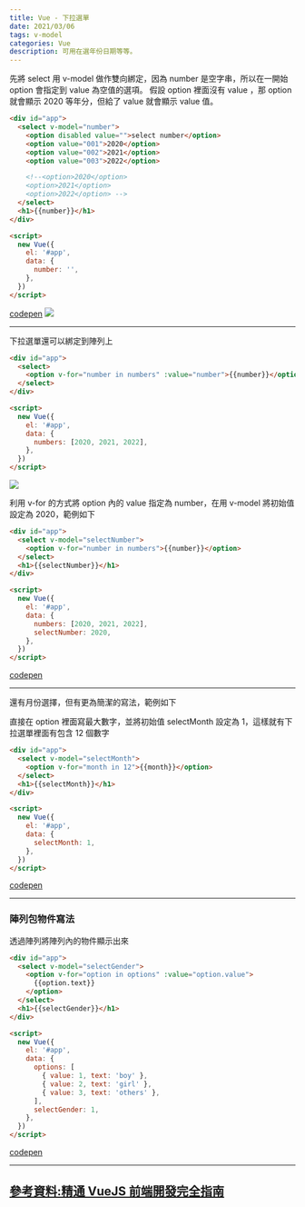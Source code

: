 ```yaml
---
title: Vue - 下拉選單
date: 2021/03/06
tags: v-model
categories: Vue
description: 可用在選年份日期等等。
---
```


先將 select 用 v-model 做作雙向綁定，因為 number 是空字串，所以在一開始 option 會指定到 value 為空值的選項。
假設 option 裡面沒有 value ，那 option 就會顯示 2020 等年分，但給了 value 就會顯示 value 值。

```html
<div id="app">
  <select v-model="number">
    <option disabled value="">select number</option>
    <option value="001">2020</option>
    <option value="002">2021</option>
    <option value="003">2022</option>

    <!--<option>2020</option>
    <option>2021</option>
    <option>2022</option> -->
  </select>
  <h1>{{number}}</h1>
</div>

<script>
  new Vue({
    el: '#app',
    data: {
      number: '',
    },
  })
</script>
```

[codepen](https://codepen.io/gleofgja/pen/qBZOOWY?editors=1010)
![](https://i.imgur.com/xRbTzEh.png)

---

下拉選單還可以綁定到陣列上

```html
<div id="app">
  <select>
    <option v-for="number in numbers" :value="number">{{number}}</option>
  </select>
</div>

<script>
  new Vue({
    el: '#app',
    data: {
      numbers: [2020, 2021, 2022],
    },
  })
</script>
```

![](https://i.imgur.com/oBE9iQg.png)

利用 v-for 的方式將 option 內的 value 指定為 number，在用 v-model 將初始值設定為 2020，範例如下

```html
<div id="app">
  <select v-model="selectNumber">
    <option v-for="number in numbers">{{number}}</option>
  </select>
  <h1>{{selectNumber}}</h1>
</div>

<script>
  new Vue({
    el: '#app',
    data: {
      numbers: [2020, 2021, 2022],
      selectNumber: 2020,
    },
  })
</script>
```

[codepen](https://codepen.io/gleofgja/pen/zYqvrMY?editors=1010)

---

還有月份選擇，但有更為簡潔的寫法，範例如下

直接在 option 裡面寫最大數字，並將初始值 selectMonth 設定為 1，這樣就有下拉選單裡面有包含 12 個數字

```html
<div id="app">
  <select v-model="selectMonth">
    <option v-for="month in 12">{{month}}</option>
  </select>
  <h1>{{selectMonth}}</h1>
</div>

<script>
  new Vue({
    el: '#app',
    data: {
      selectMonth: 1,
    },
  })
</script>
```

[codepen](https://codepen.io/gleofgja/pen/dyMYGxv?editors=1010)

---

### 陣列包物件寫法

透過陣列將陣列內的物件顯示出來

```html
<div id="app">
  <select v-model="selectGender">
    <option v-for="option in options" :value="option.value">
      {{option.text}}
    </option>
  </select>
  <h1>{{selectGender}}</h1>
</div>

<script>
  new Vue({
    el: '#app',
    data: {
      options: [
        { value: 1, text: 'boy' },
        { value: 2, text: 'girl' },
        { value: 3, text: 'others' },
      ],
      selectGender: 1,
    },
  })
</script>
```

[codepen](https://codepen.io/gleofgja/pen/jOqbqEJ?editors=1010)

---

## [參考資料:精通 VueJS 前端開發完全指南](https://hiskio.com/courses/145)
